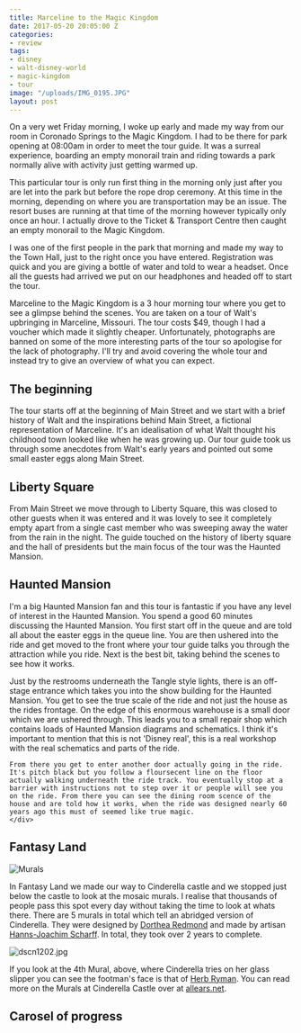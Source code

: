 ```yaml
---
title: Marceline to the Magic Kingdom
date: 2017-05-20 20:05:00 Z
categories:
- review
tags:
- disney
- walt-disney-world
- magic-kingdom
- tour
image: "/uploads/IMG_0195.JPG"
layout: post
---
```


On a very wet Friday morning, I woke up early and made my way from our room in Coronado Springs to the Magic Kingdom. I had to be there for park opening at 08:00am in order to meet the tour guide. It was a surreal experience, boarding an empty monorail train and riding towards a park normally alive with activity just getting warmed up.

This particular tour is only run first thing in the morning only just after you are let into the park but before the rope drop ceremony. At this time in the morning, depending on where you are transportation may be an issue. The resort buses are running at that time of the morning however typically only once an hour. I actually drove to the Ticket & Transport Centre then caught an empty monorail to the Magic Kingdom.

I was one of the first people in the park that morning and made my way to the Town Hall, just to the right once you have entered. Registration was quick and you are giving a bottle of water and told to wear a headset. Once all the guests had arrived we put on our headphones and headed off to start the tour.

Marceline to the Magic Kingdom is a 3 hour morning tour where you get to see a glimpse behind the scenes. You are taken on a tour of Walt's upbringing in Marceline, Missouri. The tour costs $49, though I had a voucher which made it slightly cheaper. Unfortunately, photographs are banned on some of the more interesting parts of the tour so apologise for the lack of photography. I'll try and avoid covering the whole tour and instead try to give an overview of what you can expect.

## The beginning

The tour starts off at the beginning of Main Street and we start with a brief history of Walt and the inspirations behind Main Street, a fictional representation of Marceline. It's an idealisation of what Walt thought his childhood town looked like when he was growing up. Our tour guide took us through some anecdotes from Walt's early years and pointed out some small easter eggs along Main Street.

## Liberty Square

From Main Street we move through to Liberty Square, this was closed to other guests when it was entered and it was lovely to see it completely empty apart from a single cast member who was sweeping away the water from the rain in the night. The guide touched on the history of liberty square and the hall of presidents but the main focus of the tour was the Haunted Mansion.

## Haunted Mansion

I'm a big Haunted Mansion fan and this tour is fantastic if you have any level of interest in the Haunted Mansion. You spend a good 60 minutes discussing the Haunted Mansion. You first start off in the queue and are told all about the easter eggs in the queue line. You are then ushered into the ride and get moved to the front where your tour guide talks you through the attraction while you ride. Next is the best bit, taking behind the scenes to see how it works.

<div class="nsfm">
	<div class="blur">
	Just by the restrooms underneath the Tangle style lights, there is an off-stage entrance which takes you into the show building for the Haunted Mansion. You get to see the true scale of the ride and not just the house as the rides frontage. On the edge of this enormous warehouse is a small door which we are ushered through. This leads you to a small repair shop which contains loads of Haunted Mansion diagrams and schematics. I think it's important to mention that this is not 'Disney real', this is a real workshop with the real schematics and parts of the ride.

	From there you get to enter another door actually going in the ride. It's pitch black but you follow a floursecent line on the floor actually walking underneath the ride track. You eventually stop at a barrier with instructions not to step over it or people will see you on the ride. From there you can see the dining room scence of the house and are told how it works, when the ride was designed nearly 60 years ago this must of seemed like true magic.
	</div>
</div>

## Fantasy Land

![Murals](/uploads/IMG_0460.JPG)

In Fantasy Land we made our way to Cinderella castle and we stopped just below the castle to look at the mosaic murals. I realise that thousands of people pass this spot every day without taking the time to look at whats there. There are 5 murals in total which tell an abridged version of Cinderella. They were designed by [Dorthea Redmond](https://d23.com/walt-disney-legend/dorothea-redmond/) and made by artisan [Hanns-Joachim Scharff](https://en.wikipedia.org/wiki/Hanns_Scharff). In total, they took over 2 years to complete.

![dscn1202.jpg](/uploads/dscn1202.jpg)

If you look at the 4th Mural, above, where Cinderella tries on her glass slipper you can see the footman's face is that of [Herb Ryman](https://d23.com/walt-disney-legend/herb-ryman/). You can read more on the Murals at Cinderella Castle over at [allears.net](http://land.allears.net/blogs/jackspence/2010/01/cinderella_castle_mosaic_mural.html).

## Carosel of progress

